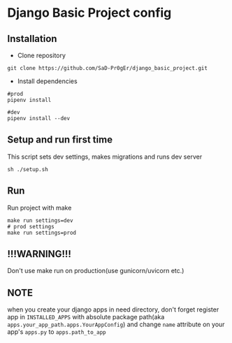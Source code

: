# Django Basic Project config


## Installation

* Clone repository
```shell
git clone https://github.com/SaD-Pr0gEr/django_basic_project.git
```

* Install dependencies
```shell
#prod
pipenv install

#dev
pipenv install --dev
```

## Setup and run first time
This script sets dev settings, makes migrations and runs dev server
```shell
sh ./setup.sh
```

## Run
Run project with make
```shell
make run settings=dev
# prod settings
make run settings=prod
```
## !!!WARNING!!!
Don't use make run on production(use gunicorn/uvicorn etc.)

## NOTE
when you create your django apps in need directory, don't  forget register app in `INSTALLED_APPS` 
with absolute package path(aka `apps.your_app_path.apps.YourAppConfig`) and change `name` attribute 
on your app's `apps.py` to `apps.path_to_app`
